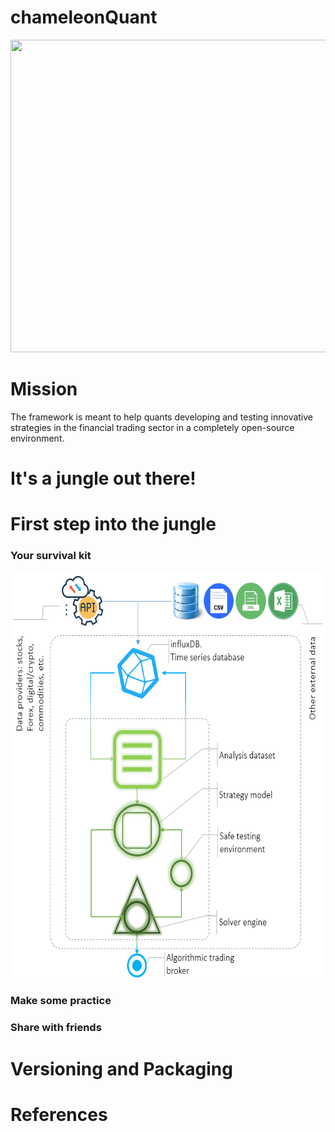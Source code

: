 # chameleonQuant


 
<html>
<head>
 
<link rel="stylesheet" href="mystyle.css">
  
</head>
<body>

<p align="center">
  <img width="1000" height="500" src="https://social.hays.com/wp-content/uploads/2018/01/ThinkstockPhotos-669057792-660x372.jpg">
</p>

<h1>Mission</h1>
<p> The framework is meant to help quants developing and testing innovative strategies in the financial trading sector in a completely open-source environment. </p>

<h1>It's a jungle out there!</h1>

<h1>First step into the jungle</h1>
<h3>Your survival kit</h3>
<p align="center">
     <img width="600" height="650" src="src/main/site/resources/images/generalScm.PNG" style="margin-right: 10px;" class="center" />
</p>
<h3>Make some practice</h3>
<h3>Share with friends</h3>

<h1>Versioning and Packaging</h1>

<h1>References</h1>

</body>
</html>
